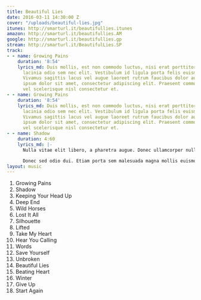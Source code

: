 ```yaml
---
title: Beautiful Lies
date: 2016-03-11 14:30:00 Z
cover: "/uploads/beautiful-lies.jpg"
itunes: http://smarturl.it/beautifullies.itunes
amazon: http://smarturl.it/beautifullies.AM
google: http://smarturl.it/beautifullies.gp
stream: http://smarturl.it/BeautifulLies.SP
track:
- - name: Growing Pains
    duration: '8:54'
    lyrics_md: Duis mollis, est non commodo luctus, nisi erat porttitor ligula, eget
      lacinia odio sem nec elit. Vestibulum id ligula porta felis euismod semper.
      Vivamus sagittis lacus vel augue laoreet rutrum faucibus dolor auctor. Lorem
      ipsum dolor sit amet, consectetur adipiscing elit. Praesent commodo cursus magna,
      vel scelerisque nisl consectetur et.
- - name: Growing Pains
    duration: '8:54'
    lyrics_md: Duis mollis, est non commodo luctus, nisi erat porttitor ligula, eget
      lacinia odio sem nec elit. Vestibulum id ligula porta felis euismod semper.
      Vivamus sagittis lacus vel augue laoreet rutrum faucibus dolor auctor. Lorem
      ipsum dolor sit amet, consectetur adipiscing elit. Praesent commodo cursus magna,
      vel scelerisque nisl consectetur et.
- - name: Shadow
    duration: 4:60
    lyrics_md: |-
      Nulla vitae elit libero, a pharetra augue. Donec ullamcorper nulla non metus auctor fringilla. Nulla vitae elit libero, a pharetra augue. Morbi leo risus, porta ac consectetur ac, vestibulum at eros.

      Donec sed odio dui. Etiam porta sem malesuada magna mollis euismod. Fusce dapibus, tellus ac cursus commodo, tortor mauris condimentum nibh, ut fermentum massa justo sit amet risus. Cras mattis consectetur purus sit amet fermentum. Lorem ipsum dolor sit amet, consectetur adipiscing elit. Cum sociis natoque penatibus et magnis dis parturient montes, nascetur ridiculus mus. Cras justo odio, dapibus ac facilisis in, egestas eget quam.
layout: music
---
```


1. Growing Pains  
1. Shadow  
1. Keeping Your Head Up  
1. Deep End    
1. Wild Horses     
1. Lost It All     
1. Silhouette      
1. Lifted     
1. Take My Heart      
1. Hear You Calling    
1. Words     
1. Save Yourself      
1. Unbroken    
1. Beautiful Lies    
1. Beating Heart    
1. Winter    
1. Give Up    
1. Start Again     